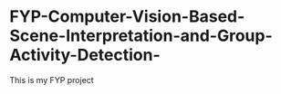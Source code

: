 # FYP-Computer-Vision-Based-Scene-Interpretation-and-Group-Activity-Detection-
This is my FYP project
